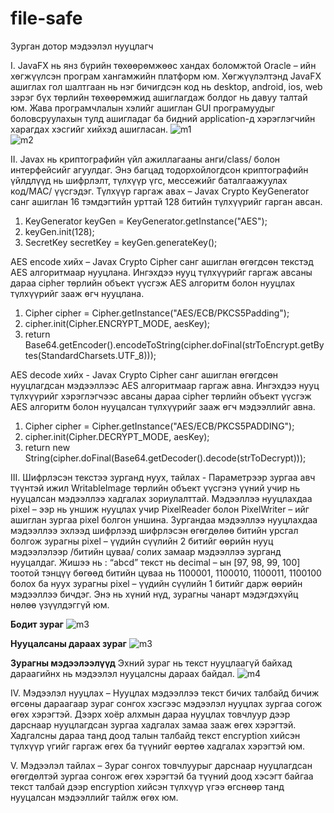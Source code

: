 # file-safe
Зурган дотор мэдээлэл нууцлагч

I.	JavaFX нь янз бүрийн төхөөрөмжөөс хандах боломжтой Oracle – ийн хөгжүүлсэн програм хангамжийн платформ юм. Хөгжүүлэлтэнд JavaFX ашиглах гол шалтгаан нь нэг бичигдсэн код нь desktop, android, ios, web зэрэг бүх төрлийн төхөөрөмжид ашиглагдаж болдог нь давуу талтай юм. Жава програмчлалын хэлийг ашиглан GUI програмуудыг боловсруулахын тулд ашигладаг ба бидний application-д хэрэглэгчийн харагдах хэсгийг хийхэд ашигласан.
![m1](https://user-images.githubusercontent.com/47672783/79012049-f6da4800-7b97-11ea-8997-50ee627e509b.png) </br>
![m2](https://user-images.githubusercontent.com/47672783/79012087-0eb1cc00-7b98-11ea-8b31-130d2e42895e.png) </br>

II.	Javax нь криптографийн үйл ажиллагааны анги/class/ болон интерфейсийг агуулдаг. Энэ багцад тодорхойлогдсон криптографийн үйлдлүүд нь шифрлэлт, түлхүүр үгс, мессежийг баталгаажуулах код/MAC/ үүсгэдэг.
Түлхүүр гаргаж авах – Javax Crypto KeyGenerator санг ашиглан 16 тэмдэгтийн урттай 128 битийн түлхүүрийг гарган авсан.
1.	KeyGenerator keyGen = KeyGenerator.getInstance("AES");  
2.	keyGen.init(128);  
3.	SecretKey secretKey = keyGen.generateKey();  

AES encode хийх – Javax Crypto Cipher санг ашиглан өгөгдсөн текстэд AES алгоритмаар нууцлана. Ингэхдээ нууц түлхүүрийг гаргаж авсаны дараа cipher төрлийн объект үүсгэж AES алгоритм болон нууцлах түлхүүрийг зааж өгч нууцлана.
1.	Cipher cipher = Cipher.getInstance("AES/ECB/PKCS5Padding");  
2.	cipher.init(Cipher.ENCRYPT_MODE, aesKey);  
3.	return Base64.getEncoder().encodeToString(cipher.doFinal(strToEncrypt.getBytes(StandardCharsets.UTF_8)));        

AES decode хийх - Javax Crypto Cipher санг ашиглан өгөгдсөн нууцлагдсан мэдээллээс AES алгоритмаар гаргаж авна. Ингэхдээ нууц түлхүүрийг хэрэглэгчээс авсаны дараа cipher төрлийн объект үүсгэж AES алгоритм болон нууцалсан түлхүүрийг зааж өгч мэдээллийг авна.
1.	Cipher cipher = Cipher.getInstance("AES/ECB/PKCS5PADDING");  
2.	cipher.init(Cipher.DECRYPT_MODE, aesKey);  
3.	return new String(cipher.doFinal(Base64.getDecoder().decode(strToDecrypt)));  

III.	Шифрлэсэн текстээ зурганд нуух, тайлах - Параметрээр зургаа авч түүнтэй ижил WritableImage төрлийн объект үүсгэнэ үүний учир нь нууцалсан мэдээллээ хадгалах зориулалттай. Мэдээллээ нууцлахдаа pixel – ээр нь уншиж нууцлах учир PixelReader болон PixelWriter – ийг ашиглан зургаа pixel болгон уншина. Зургандаа мэдээллээ нууцлахдаа мэдээллээ эхлээд шифрлээд шифрлэсэн өгөгдөлөө битийн урсгал болгож зурагны pixel – үүдийн сүүлийн 2 битийг өөрийн нууц мэдээлэлээр /битийн цуваа/ солих замаар мэдээллээ зурганд нууцалдаг. Жишээ нь : “abcd” текст нь decimal – ын [97, 98, 99, 100] тоотой тэнцүү бөгөөд битийн цуваа нь 1100001, 1100010, 1100011, 1100100 болох ба нуух зурагны pixel – үүдийн сүүлийн 1 битийг дарж өөрийн мэдээллээ бичдэг. Энэ нь хүний нүд, зурагны чанарт мэдэгдэхүйц нөлөө үзүүлдэггүй юм.

**Бодит зураг**
![m3](https://user-images.githubusercontent.com/47672783/79012319-9f88a780-7b98-11ea-9779-b26a82951a21.jpg) </br>

**Нууцалсаны дараах зураг**
![m3](https://user-images.githubusercontent.com/47672783/79012319-9f88a780-7b98-11ea-9779-b26a82951a21.jpg) </br>

**Зурагны мэдээлээлүүд**
Эхний зураг нь текст нууцлаагүй байхад дараагийнх нь мэдээлэл нууцалсны дараах байдал.
![m4](https://user-images.githubusercontent.com/47672783/79012405-c9da6500-7b98-11ea-8ca3-898a320d3994.png)

IV.	Мэдээлэл нууцлах – Нууцлах мэдээллээ текст бичих талбайд бичиж өгсөны дараагаар зураг сонгох хэсгээс мэдээлэл нууцлах зургаа согож өгөх хэрэгтэй. Дээрх хоёр алхмын дараа нууцлах товчлуур дээр дарснаар нууцлагдсан зургаа хадгалах замаа зааж өгөх хэрэгтэй. Хадгалсны дараа танд доод талын талбайд текст encryption хийсэн түлхүүр үгийг гаргаж өгөх ба түүнийг өөртөө хадгалах хэрэгтэй юм.

V.	Мэдээлэл тайлах – Зураг сонгох товчлуурыг дарснаар нууцлагдсан өгөгдөлтэй зургаа сонгож өгөх хэрэгтэй ба түүний доод хэсэгт байгаа текст талбай дээр encryption хийсэн түлхүүр үгээ өгснөөр танд нууцалсан мэдээллийг тайлж өгөх юм.
